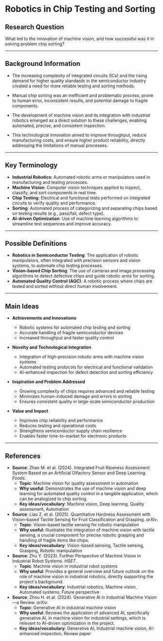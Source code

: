 # Robotics in Chip Testing and Sorting

## Research Question

What led to the innovation of machine vision, and how successful was it in solving problem chip sorting?

---

## Background Information

- The increasing complexity of integrated circuits (ICs) and the rising demand for higher quality standards in the semiconductor industry created a need for more reliable testing and sorting methods.

- Manual chip sorting was an inefficient and problematic process, prone to human error, inconsistent results, and potential damage to fragile components.

- The development of machine vision and its integration with industrial robotics emerged as a direct solution to these challenges, enabling automated, precise, and consistent inspection.

- This technological innovation aimed to improve throughput, reduce manufacturing costs, and ensure higher product reliability, directly addressing the limitations of manual processes.

---

## Key Terminology

- **Industrial Robotics**: Automated robotic arms or manipulators used in manufacturing and testing processes.
- **Machine Vision**: Computer vision techniques applied to inspect, classify, and sort components in real time.
- **Chip Testing**: Electrical and functional tests performed on integrated circuits to verify quality and performance.
- **Sorting**: Automated process of categorizing and separating chips based on testing results (e.g., pass/fail, defect type).
- **AI-driven Optimization**: Use of machine learning algorithms to streamline test sequences and improve accuracy.

---

## Possible Definitions

- **Robotics in Semiconductor Testing**: The application of robotic manipulators, often integrated with precision sensors and vision systems, to automate chip testing processes.
- **Vision-based Chip Sorting**: The use of cameras and image processing algorithms to detect defective chips and guide robotic arms for sorting.
- **Automated Quality Control (AQC)**: A robotic process where chips are tested and sorted without direct human involvement.

---

## Main Ideas

- **Achievements and Innovations**

  - Robotic systems for automated chip testing and sorting
  - Accurate handling of fragile semiconductor devices
  - Increased throughput and faster quality control

- **Novelty and Technological Integration**

  - Integration of high-precision robotic arms with machine vision systems
  - Automated testing protocols for electrical and functional validation
  - AI-enhanced inspection for defect detection and sorting efficiency

- **Inspiration and Problem Addressed**

  - Growing complexity of chips requires advanced and reliable testing
  - Minimizes human-induced damage and errors in sorting
  - Ensures consistent quality in large-scale semiconductor production

- **Value and Impact**
  - Improves chip reliability and performance
  - Reduces testing and operational costs
  - Strengthens semiconductor supply chain resilience
  - Enables faster time-to-market for electronic products

---

## References

- **Source**: Zhao M. et al. (2024). Integrated Fruit Ripeness Assessment System Based on an Artificial Olfactory Sensor and Deep Learning. *Foods*.
  - **Topic**: Machine vision for quality assessment in automation
  - **Why useful**: Demonstrates the use of machine vision and deep learning for automated quality control in a tangible application, which can be analogized to chip sorting.
  - **Key ideas/vocabulary**: Machine vision, Deep learning, Quality assessment, Automation
- **Source**: Liao Z. et al. (2025). Quantitative Hardness Assessment with Vision–based Tactile Sensing for Fruit Classification and Grasping. *arXiv*.
  - **Topic**: Vision-based tactile sensing for robotic manipulation
  - **Why useful**: Illustrates the integration of machine vision with tactile sensing, a crucial component for precise robotic grasping and handling of fragile items like chips.
  - **Key ideas/vocabulary**: Vision-based sensing, Tactile sensing, Grasping, Robotic manipulation
- **Source**: Zhu Y. (2023). Further Perspective of Machine Vision in Industrial Robot Systems. *HSET*.
  - **Topic**: Machine vision in industrial robot systems
  - **Why useful**: Provides a general overview and future outlook on the role of machine vision in industrial robotics, directly supporting the project's background.
  - **Key ideas/vocabulary**: Industrial robotics, Machine vision, Automated systems, Future perspective
- **Source**: Zhou H. et al. (2024). Generative AI in Industrial Machine Vision—a Review. *arXiv*.
  - **Topic**: Generative AI in industrial machine vision
  - **Why useful**: Reviews the application of advanced AI, specifically generative AI, in machine vision for industrial settings, which is relevant to AI-driven optimization in the project.
  - **Key ideas/vocabulary**: Generative AI, Industrial machine vision, AI-enhanced inspection, Review paper
